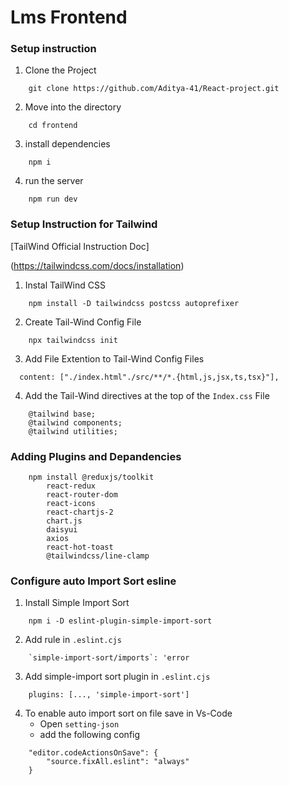 # Lms Frontend


### Setup instruction 
1. Clone the Project 
```
    git clone https://github.com/Aditya-41/React-project.git
```
2. Move into the directory
```
    cd frontend
```
3. install dependencies
```
    npm i
```

4. run the server
```
    npm run dev
```

### Setup Instruction for Tailwind 
[TailWind Official Instruction Doc]

(https://tailwindcss.com/docs/installation)

1. Instal TailWind CSS
```
    npm install -D tailwindcss postcss autoprefixer
```
2. Create Tail-Wind Config File
```
    npx tailwindcss init
```
3. Add File Extention to Tail-Wind Config Files
```
  content: ["./index.html"./src/**/*.{html,js,jsx,ts,tsx}"],

```
4. Add the Tail-Wind directives at the top of the `Index.css` File
```
    @tailwind base;
    @tailwind components;
    @tailwind utilities;
```
### Adding Plugins and Depandencies
```
    npm install @reduxjs/toolkit 
        react-redux 
        react-router-dom 
        react-icons
        react-chartjs-2
        chart.js
        daisyui
        axios
        react-hot-toast 
        @tailwindcss/line-clamp
```

### Configure auto Import Sort esline

1. Install Simple Import Sort
``` 
    npm i -D eslint-plugin-simple-import-sort
```
2. Add rule in `.eslint.cjs`
```
    `simple-import-sort/imports`: 'error
```
3. Add simple-import sort plugin in `.eslint.cjs`
```
    plugins: [..., 'simple-import-sort']
```
4. To enable auto import sort on file save in Vs-Code
    - Open `setting-json`
    - add the following config
```
    "editor.codeActionsOnSave": {
        "source.fixAll.eslint": "always"
    }
```